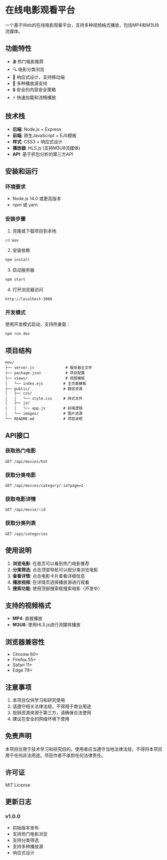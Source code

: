 # 在线电影观看平台

一个基于Web的在线电影观看平台，支持多种视频格式播放，包括MP4和M3U8流媒体。

## 功能特性

- 🎬 热门电影推荐
- 🔍 电影分类浏览
- 📱 响应式设计，支持移动端
- 🎥 多种播放源支持
- 🔒 安全的内容安全策略
- ⚡ 快速加载和流畅播放

## 技术栈

- **后端**: Node.js + Express
- **前端**: 原生JavaScript + EJS模板
- **样式**: CSS3 + 响应式设计
- **播放器**: HLS.js (支持M3U8流媒体)
- **API**: 基于抓包分析的第三方API

## 安装和运行

### 环境要求

- Node.js 14.0 或更高版本
- npm 或 yarn

### 安装步骤

1. 克隆或下载项目到本地
```bash
cd mov
```

2. 安装依赖
```bash
npm install
```

3. 启动服务器
```bash
npm start
```

4. 打开浏览器访问
```
http://localhost:3000
```

### 开发模式

使用开发模式启动，支持热重载：
```bash
npm run dev
```

## 项目结构

```
mov/
├── server.js              # 服务器主文件
├── package.json           # 项目配置
├── views/                 # 视图模板
│   └── index.ejs         # 主页面模板
├── public/               # 静态资源
│   ├── css/
│   │   └── style.css     # 样式文件
│   ├── js/
│   │   └── app.js        # 前端逻辑
│   └── images/           # 图片资源
└── README.md             # 项目说明
```

## API接口

### 获取热门电影
```
GET /api/movies/hot
```

### 获取分类电影
```
GET /api/movies/category/:id?page=1
```

### 获取电影详情
```
GET /api/movie/:id
```

### 获取分类列表
```
GET /api/categories
```

## 使用说明

1. **浏览电影**: 在首页可以看到热门电影推荐
2. **分类筛选**: 点击顶部导航可以按分类浏览电影
3. **查看详情**: 点击电影卡片查看详细信息
4. **播放视频**: 在详情页选择播放源进行观看
5. **搜索功能**: 使用顶部搜索框搜索电影（开发中）

## 支持的视频格式

- **MP4**: 直接播放
- **M3U8**: 使用HLS.js进行流媒体播放

## 浏览器兼容性

- Chrome 60+
- Firefox 55+
- Safari 11+
- Edge 79+

## 注意事项

1. 本项目仅供学习和研究使用
2. 请遵守相关法律法规，不得用于商业用途
3. 视频资源来源于第三方，请确保合法使用
4. 建议在安全的网络环境下使用

## 免责声明

本项目仅用于技术学习和研究目的。使用者应当遵守当地法律法规，不得将本项目用于任何非法用途。项目作者不承担任何法律责任。

## 许可证

MIT License

## 更新日志

### v1.0.0
- 初始版本发布
- 支持热门电影浏览
- 支持分类筛选
- 支持多种播放源
- 响应式设计
